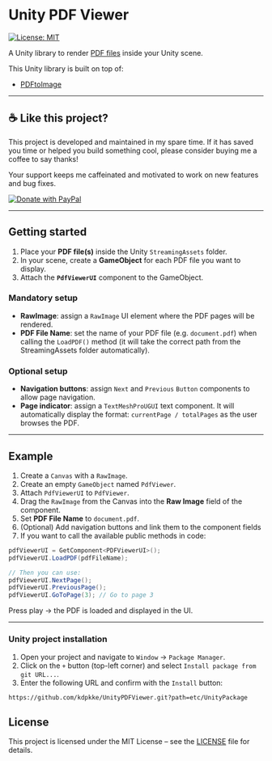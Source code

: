 # Unity PDF Viewer

[![License: MIT](https://img.shields.io/badge/license-MIT-blue?style=flat-square)](LICENSE)

A Unity library to render [PDF files](https://en.wikipedia.org/wiki/PDF) inside your Unity scene.  

This Unity library is built on top of:
* [PDFtoImage](https://github.com/sungaila/PDFtoImage)  

---

## ☕ Like this project?

This project is developed and maintained in my spare time. If it has saved you time or helped you build something cool, please consider buying me a coffee to say thanks!

Your support keeps me caffeinated and motivated to work on new features and bug fixes.

<a href="https://paypal.me/matteomuratore1">
  <img src="https://img.shields.io/badge/PayPal-00457C?style=for-the-badge&logo=paypal&logoColor=white" alt="Donate with PayPal" />
</a>

---

## Getting started

1. Place your **PDF file(s)** inside the Unity `StreamingAssets` folder.  
2. In your scene, create a **GameObject** for each PDF file you want to display.  
3. Attach the **`PdfViewerUI`** component to the GameObject.  

### Mandatory setup
- **RawImage**: assign a `RawImage` UI element where the PDF pages will be rendered.  
- **PDF File Name**: set the name of your PDF file (e.g. `document.pdf`) when calling the `LoadPDF()` method (it will take the correct path from the StreamingAssets folder automatically).

### Optional setup
- **Navigation buttons**: assign `Next` and `Previous` `Button` components to allow page navigation.  
- **Page indicator**: assign a `TextMeshProUGUI` text component. It will automatically display the format: `currentPage / totalPages` as the user browses the PDF.  

---

## Example

1. Create a `Canvas` with a `RawImage`.  
2. Create an empty `GameObject` named `PdfViewer`.  
3. Attach `PdfViewerUI` to `PdfViewer`.  
4. Drag the `RawImage` from the Canvas into the **Raw Image** field of the component.  
5. Set **PDF File Name** to `document.pdf`.  
6. (Optional) Add navigation buttons and link them to the component fields
7. If you want to call the available public methods in code:  

 ```csharp
 pdfViewerUI = GetComponent<PDFViewerUI>();
 pdfViewerUI.LoadPDF(pdfFileName);
 
 // Then you can use:
 pdfViewerUI.NextPage();
 pdfViewerUI.PreviousPage();
 pdfViewerUI.GoToPage(3); // Go to page 3
 ```
 
Press play → the PDF is loaded and displayed in the UI.

---

### Unity project installation
1. Open your project and navigate to `Window` → `Package Manager`.
2. Click on the `+` button (top-left corner) and select `Install package from git URL...`.
3. Enter the following URL and confirm with the `Install` button:
```
https://github.com/kdpkke/UnityPDFViewer.git?path=etc/UnityPackage
```

## License
This project is licensed under the MIT License – see the [LICENSE](https://github.com/kdpkke/UnityPDFViewer/blob/main/LICENSE) file for details.

